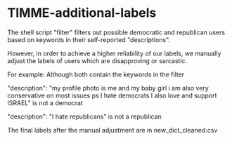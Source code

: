 # TIMME-additional-labels

The shell script "filter" filters out possible democratic and republican users based on keywords in their self-reported "descriptions".

However, in order to achieve a higher reliability of our labels, we manually adjust the labels of users which are disapproving or sarcastic.

For example: Although both contain the keywords in the filter

"description": "my profile photo is me and my baby girl i am also very conservative on most issues ps I hate democrats I also love and support ISRAEL" is not a democrat

"description": "I hate republicans" is not a republican

The final labels after the manual adjustment are in new_dict_cleaned.csv
